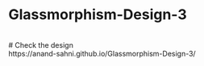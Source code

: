 # Glassmorphism-Design-3
<br/>
# Check the design 
<br/>
https://anand-sahni.github.io/Glassmorphism-Design-3/
